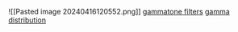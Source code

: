 ![[Pasted image 20240416120552.png]]
[gammatone filters](https://www.mathworks.com/help/audio/ref/gammatonefilterbank-system-object.html)
[gamma distribution](https://en.wikipedia.org/wiki/Gamma_distribution)
